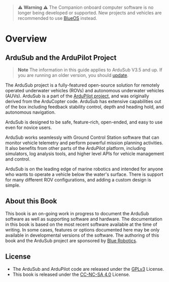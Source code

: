 > ⚠️ **Warning** ⚠️ The Companion onboard computer software is no longer being developed or supported. New projects and vehicles are recommended to use [BlueOS](https://blueos.cloud/docs/blueos/latest/) instead.

# Overview

## ArduSub and the ArduPilot Project

> **Note** The information in this guide applies to ArduSub V3.5 and up. If you are running an older version, you should [update](/quick-start/installing-ardusub.md).

The ArduSub project is a fully-featured open-source solution for remotely operated underwater vehicles (ROVs) and autonomous underwater vehicles (AUVs). ArduSub is a part of the [ArduPilot project](http://ardupilot.org/), and was originally derived from the ArduCopter code. ArduSub has extensive capabilities out of the box including feedback stability control, depth and heading hold, and autonomous navigation.

ArduSub is designed to be safe, feature-rich, open-ended, and easy to use even for novice users.

ArduSub works seamlessly with Ground Control Station software that can monitor vehicle telemetry and perform powerful mission planning activities. It also benefits from other parts of the ArduPilot platform, including simulators, log analysis tools, and higher level APIs for vehicle management and control.

ArduSub is on the leading edge of marine robotics and intended for anyone who wants to operate a vehicle below the water's surface. There is support for many different ROV configurations, and adding a custom design is simple.

## About this Book

This book is an on-going work in progress to document the ArduSub software as well as supporting software and hardware. The documentation in this book is based on the most recent software available at the time of writing. In some cases, features or options documented here may be only available in developmental versions of the software. The authoring of this book and the ArduSub project are sponsored by [Blue Robotics](https://bluerobotics.com).

## License

- The ArduSub and ArduPilot code are released under the [GPLv3](https://raw.githubusercontent.com/ArduPilot/ardupilot/master/COPYING.txt) License.
- This book is released under the [CC-NC-SA 4.0](https://creativecommons.org/licenses/by-nc-sa/4.0/) License.